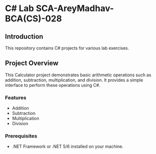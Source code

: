 # C# Lab SCA-AreyMadhav-BCA(CS)-028

## Introduction
This repository contains C# projects for various lab exercises.

## Project Overview
This Calculator project demonstrates basic arithmetic operations such as addition, subtraction, multiplication, and division. It provides a simple interface to perform these operations using C#.

### Features
- Addition
- Subtraction
- Multiplication
- Division

### Prerequisites
- .NET Framework or .NET 5/6 installed on your machine.

